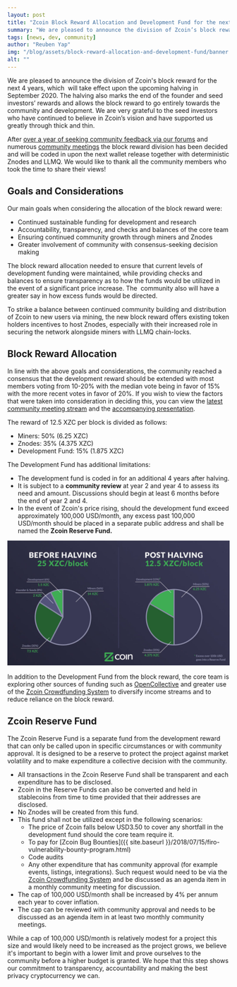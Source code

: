 ```yaml
---
layout: post
title: "Zcoin Block Reward Allocation and Development Fund for the next 4 years"
summary: "We are pleased to announce the division of Zcoin’s block reward for the next 4 years, which  will take effect upon the upcoming halving in September 2020"
tags: [news, dev, community]
author: "Reuben Yap"
img: "/blog/assets/block-reward-allocation-and-development-fund/banner.jpg"
alt: ""
---
```

We are pleased to announce the division of Zcoin's block reward for the next 4 years, which  will take effect upon the upcoming halving in September 2020\. The halving also marks the end of the founder and seed investors’ rewards and allows the block reward to go entirely towards the community and development. We are very grateful to the seed investors who have continued to believe in Zcoin’s vision and have supported us greatly through thick and thin. 

After [over a year of seeking community feedback via our forums](https://forum.zcoin.io/t/development-community-fund-percentage-after-block-halving/129) and numerous [community meetings](https://www.youtube.com/playlist?list=PL7I23ljcwIJXmvqh0zYBmmqRmPmsRRCPK) the block reward division has been decided and will be coded in upon the next wallet release together with deterministic Znodes and LLMQ. We would like to thank all the community members who took the time to share their views!

## Goals and Considerations

Our main goals when considering the allocation of the block reward were:

*   Continued sustainable funding for development and research
*   Accountability, transparency, and checks and balances of the core team
*   Ensuring continued community growth through miners and Znodes
*   Greater involvement of community with consensus-seeking decision making

The block reward allocation needed to ensure that current levels of development funding were maintained, while providing checks and balances to ensure transparency as to how the funds would be utilized in the event of a significant price increase. The  community also will have a greater say in how excess funds would be directed. 

To strike a balance between continued community building and distribution of Zcoin to new users via mining, the new block reward offers existing token holders incentives to host Znodes, especially with their increased role in securing the network alongside miners with LLMQ chain-locks.

## Block Reward Allocation

In line with the above goals and considerations, the community reached a consensus that the development reward should be extended with most members voting from 10-20% with the median vote being in favor of 15% with the more recent votes in favor of 20%. If you wish to view the factors that were taken into consideration in deciding this, you can view the [latest community meeting stream](https://youtu.be/7oGBIu_dLvE) and the [accompanying presentation](https://zcoin.io/wp-content/uploads/2020/04/Zcoin-Community-Meeting-25-April-Presentation.pdf). 

The reward of 12.5 XZC per block is divided as follows:

*   Miners: 50% (6.25 XZC)
*   Znodes: 35% (4.375 XZC)
*   Development Fund: 15% (1.875 XZC)

The Development Fund has additional limitations:

*   The development fund is coded in for an additional 4 years after halving.
*   It is subject to a **community review** at year 2 and year 4 to assess its need and amount. Discussions should begin at least 6 months before the end of year 2 and 4.
*   In the event of Zcoin's price rising, should the development fund exceed approximately 100,000 USD/month, any excess past 100,000 USD/month should be placed in a separate public address and shall be named the **Zcoin Reserve Fund.**

![](/blog/assets/block-reward-allocation-and-development-fund/halving_diagram-1024x576.jpg)

In addition to the Development Fund from the block reward, the core team is exploring other sources of funding such as [OpenCollective](https://opencollective.com/zcoin) and greater use of the [Zcoin Crowdfunding System](https://zcs.zcoin.io) to diversify income streams and to reduce reliance on the block reward.

## Zcoin Reserve Fund

The Zcoin Reserve Fund is a separate fund from the development reward that can only be called upon in specific circumstances or with community approval. It is designed to be a reserve to protect the project against market volatility and to make expenditure a collective decision with the community.

*   All transactions in the Zcoin Reserve Fund shall be transparent and each expenditure has to be disclosed.
*   Zcoin in the Reserve Funds can also be converted and held in stablecoins from time to time provided that their addresses are disclosed.
*   No Znodes will be created from this fund.
*   This fund shall not be utilized except in the following scenarios:
    *   The price of Zcoin falls below USD3.50 to cover any shortfall in the development fund should the core team require it.
    *   To pay for [Zcoin Bug Bounties]({{ site.baseurl }}/2018/07/15/firo-vulnerability-bounty-program.html)
    *   Code audits
    *   Any other expenditure that has community approval (for example events, listings, integrations). Such request would need to be via the [Zcoin Crowdfunding System](https://zcs.zcoin.io) and be discussed as an agenda item in a monthly community meeting for discussion.
*   The cap of 100,000 USD/month shall be increased by 4% per annum each year to cover inflation.
*   The cap can be reviewed with community approval and needs to be discussed as an agenda item in at least two monthly community meetings.

While a cap of 100,000 USD/month is relatively modest for a project this size and would likely need to be increased as the project grows, we believe it's important to begin with a lower limit and prove ourselves to the community before a higher budget is granted. We hope that this step shows our commitment to transparency, accountability and making the best privacy cryptocurrency we can.